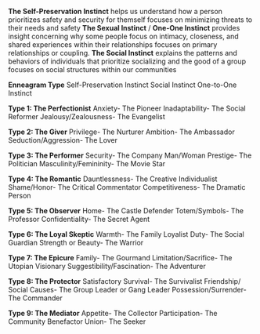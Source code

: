 **The Self-Preservation Instinct** helps us understand how a person prioritizes safety and security for themself focuses on minimizing threats to their needs and safety
**The Sexual Instinct** / **One-One Instinct** provides insight concerning why some people focus on intimacy, closeness, and shared experiences within their relationships focuses on primary relationships or coupling.
**The Social Instinct** explains the patterns and behaviors of individuals that prioritize socializing and the good of a group focuses on social structures within our communities

  

**Enneagram Type**
Self-Preservation Instinct
Social Instinct
One-to-One Instinct

**Type 1: The Perfectionist**
Anxiety- The Pioneer
Inadaptability- The Social Reformer
Jealousy/Zealousness- The Evangelist

**Type 2: The Giver**
Privilege- The Nurturer
Ambition- The Ambassador
Seduction/Aggression- The Lover

**Type 3: The Performer**
Security- The Company Man/Woman
Prestige- The Politician
Masculinity/Femininity- The Movie Star

**Type 4: The Romantic**
Dauntlessness- The Creative Individualist
Shame/Honor- The Critical Commentator
Competitiveness- The Dramatic Person

**Type 5: The Observer**
Home- The Castle Defender
Totem/Symbols- The Professor
Confidentiality- The Secret Agent

**Type 6: The Loyal Skeptic**
Warmth- The Family Loyalist
Duty- The Social Guardian
Strength or Beauty- The Warrior

**Type 7: The Epicure**
Family- The Gourmand
Limitation/Sacrifice- The Utopian Visionary
Suggestibility/Fascination- The Adventurer

**Type 8: The Protector**
Satisfactory Survival- The Survivalist
Friendship/ Social Causes- The Group Leader or Gang Leader
Possession/Surrender- The Commander

**Type 9: The Mediator**
Appetite- The Collector
Participation- The Community Benefactor
Union- The Seeker